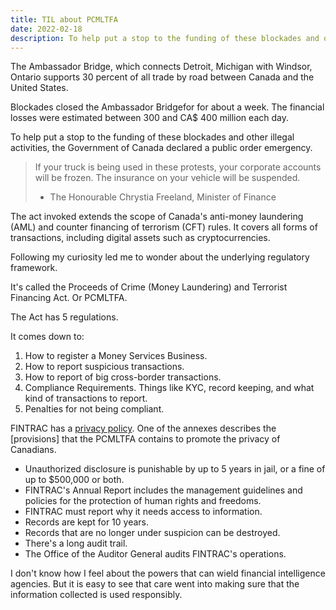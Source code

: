 ```yaml
---
title: TIL about PCMLTFA
date: 2022-02-18
description: To help put a stop to the funding of these blockades and other illegal activities, the Government of Canada declared a public order emergency.
---
```


The Ambassador Bridge, which connects Detroit, Michigan with Windsor, Ontario supports 30 percent of all trade by road between Canada and the United States.

Blockades closed the Ambassador Bridgefor for about a week. The financial losses were estimated between 300 and CA$ 400 million each day.

To help put a stop to the funding of these blockades and other illegal activities, the Government of Canada declared a public order emergency.

> If your truck is being used in these protests, your corporate accounts will be frozen. 
> The insurance on your vehicle will be suspended.
> - The Honourable Chrystia Freeland, Minister of Finance

The act invoked extends the scope of Canada's anti-money laundering (AML) and counter financing of terrorism (CFT) rules. It covers all forms of transactions, including digital assets such as cryptocurrencies.

Following my curiosity led me to wonder about the underlying regulatory framework.

It's called the Proceeds of Crime (Money Laundering) and Terrorist Financing Act. Or PCMLTFA.

The Act has 5 regulations.

It comes down to:

1. How to register a Money Services Business.
1. How to report suspicious transactions.
1. How to report of big cross-border transactions.
1. Compliance Requirements. Things like KYC, record keeping, and what kind of transactions to report.
1. Penalties for not being compliant.

FINTRAC has a [privacy policy](https://www.fintrac-canafe.gc.ca/atip-aiprp/2011-pp-eng). One of the annexes describes the [provisions] that the PCMLTFA contains to promote the privacy of Canadians. 

- Unauthorized disclosure is punishable by up to 5 years in jail, or a fine of up to $500,000 or both.
- FINTRAC's Annual Report includes the management guidelines and policies for the protection of human 
rights and freedoms.
- FINTRAC must report why it needs access to information. 
- Records are kept for 10 years.
- Records that are no longer under suspicion can be destroyed.
- There's a long audit trail.
- The Office of the Auditor General audits FINTRAC's operations.

I don't know how I feel about the powers that can wield financial intelligence agencies. But it is easy to see that care went into making sure that the information collected is used responsibly.
